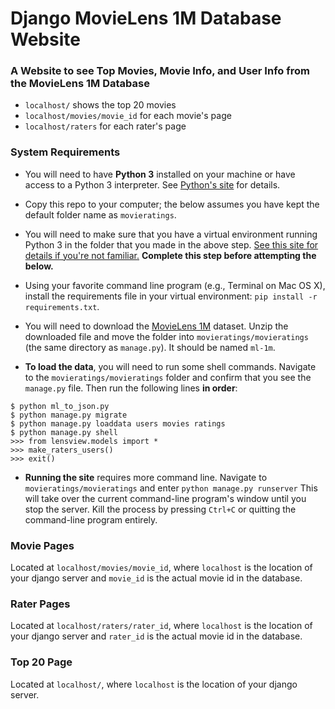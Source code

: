 # Django MovieLens 1M Database Website

### A Website to see Top Movies, Movie Info, and User Info from the MovieLens 1M Database

* `localhost/` shows the top 20 movies
* `localhost/movies/movie_id` for each movie's page
* `localhost/raters` for each rater's page

### System Requirements

* You will need to have **Python&nbsp;3** installed on your machine or have access to a Python&nbsp;3 interpreter. See [Python's site](https://www.python.org/) for details.

* Copy this repo to your computer; the below assumes you have kept the default folder name as `movieratings`.

* You will need to make sure that you have a virtual environment running Python&nbsp;3 in the folder that you made in the above step. [See this site for details if you're not familiar.](http://docs.python-guide.org/en/latest/dev/virtualenvs/) **Complete this step before attempting the below.**

* Using your favorite command line program (e.g., Terminal on Mac&nbsp;OS&nbsp;X), install the requirements file in your virtual environment: `pip install -r requirements.txt`.

* You will need to download the [MovieLens 1M](http://files.grouplens.org/datasets/movielens/ml-1m.zip) dataset. Unzip the downloaded file and move the folder into `movieratings/movieratings` (the same directory as `manage.py`). It should be named `ml-1m`.

* **To load the data**, you will need to run some shell commands. Navigate to the `movieratings/movieratings` folder and confirm that you see the `manage.py` file. Then run the following lines **in order**:
```
$ python ml_to_json.py
$ python manage.py migrate
$ python manage.py loaddata users movies ratings
$ python manage.py shell
>>> from lensview.models import *
>>> make_raters_users()
>>> exit()
```

* **Running the site** requires more command line. Navigate to `movieratings/movieratings` and enter `python manage.py runserver` This will take over the current command-line program's window until you stop the server. Kill the process by pressing `Ctrl+C` or quitting the command-line program entirely.

### Movie Pages
Located at `localhost/movies/movie_id`, where `localhost` is the location of your django server and `movie_id` is the actual movie id in the database.

### Rater Pages
Located at `localhost/raters/rater_id`, where `localhost` is the location of your django server and `rater_id` is the actual movie id in the database.

### Top 20 Page
Located at `localhost/`, where `localhost` is the location of your django server.
